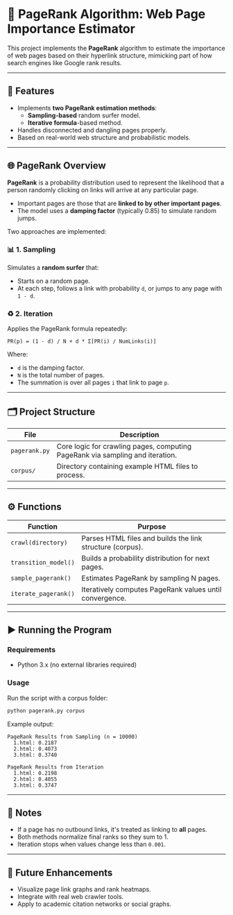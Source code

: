 # 🔗 PageRank Algorithm: Web Page Importance Estimator

This project implements the **PageRank** algorithm to estimate the importance of web pages based on their hyperlink structure, mimicking part of how search engines like Google rank results.

---

## 🎯 Features

- Implements **two PageRank estimation methods**:
  - **Sampling-based** random surfer model.
  - **Iterative formula**-based method.
- Handles disconnected and dangling pages properly.
- Based on real-world web structure and probabilistic models.

---

## 🌐 PageRank Overview

**PageRank** is a probability distribution used to represent the likelihood that a person randomly clicking on links will arrive at any particular page.

- Important pages are those that are **linked to by other important pages**.
- The model uses a **damping factor** (typically 0.85) to simulate random jumps.

Two approaches are implemented:

### 📊 1. Sampling

Simulates a **random surfer** that:
- Starts on a random page.
- At each step, follows a link with probability `d`, or jumps to any page with `1 - d`.

### ♻️ 2. Iteration

Applies the PageRank formula repeatedly:
```
PR(p) = (1 - d) / N + d * Σ[PR(i) / NumLinks(i)]
```
Where:
- `d` is the damping factor.
- `N` is the total number of pages.
- The summation is over all pages `i` that link to page `p`.

---

## 🗂️ Project Structure

| File         | Description |
|--------------|-------------|
| `pagerank.py` | Core logic for crawling pages, computing PageRank via sampling and iteration. |
| `corpus/`     | Directory containing example HTML files to process. |

---

## ⚙️ Functions

| Function             | Purpose |
|----------------------|---------|
| `crawl(directory)`   | Parses HTML files and builds the link structure (corpus). |
| `transition_model()` | Builds a probability distribution for next pages. |
| `sample_pagerank()`  | Estimates PageRank by sampling N pages. |
| `iterate_pagerank()` | Iteratively computes PageRank values until convergence. |

---

## ▶️ Running the Program

### Requirements

- Python 3.x (no external libraries required)

### Usage

Run the script with a corpus folder:

```bash
python pagerank.py corpus
```

Example output:

```text
PageRank Results from Sampling (n = 10000)
  1.html: 0.2187
  2.html: 0.4073
  3.html: 0.3740

PageRank Results from Iteration
  1.html: 0.2198
  2.html: 0.4055
  3.html: 0.3747
```

---

## 📌 Notes

- If a page has no outbound links, it's treated as linking to **all** pages.
- Both methods normalize final ranks so they sum to 1.
- Iteration stops when values change less than `0.001`.

---

## 🚀 Future Enhancements

- Visualize page link graphs and rank heatmaps.
- Integrate with real web crawler tools.
- Apply to academic citation networks or social graphs.